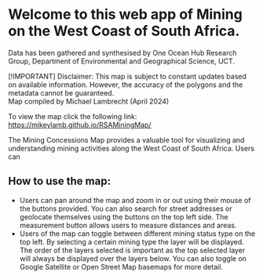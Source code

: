 # Welcome to this web app of Mining on the West Coast of South Africa.

Data has been gathered and synthesised by One Ocean Hub Research Group, Department of Environmental and Geographical Science, UCT. 

[!IMPORTANT]
Disclaimer: This map is subject to constant updates based on available information. However, the accuracy of the polygons and the metadata cannot be guaranteed.  
Map compiled by Michael Lambrecht (April 2024)

To view the map click the following link: https://mikeylamb.github.io/RSAMiningMap/

The Mining Concessions Map provides a valuable tool for visualizing and understanding mining activities along the West Coast of South Africa. Users can 

## How to use the map:
- Users can pan around the map and zoom in or out using their mouse of the buttons provided. You can also search for street addresses or geolocate themselves using the buttons on the top left side. The measurement button allows users to measure distances and areas. 
- Users of the map can toggle between different mining status type on the top left. By selecting a certain mining type the layer will be displayed. The order of the layers selected is important as the top selected layer will always be displayed over the layers below. You can also toggle on Google Satellite or Open Street Map basemaps for more detail. 